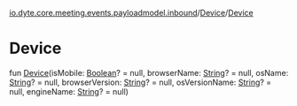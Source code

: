 [io.dyte.core.meeting.events.payloadmodel.inbound](../index.md)/[Device](index.md)/[Device](-device.md)

# Device


fun [Device](-device.md)(isMobile: [Boolean](https://kotlinlang.org/api/latest/jvm/stdlib/kotlin/-boolean/index.html)? = null, browserName: [String](https://kotlinlang.org/api/latest/jvm/stdlib/kotlin/-string/index.html)? = null, osName: [String](https://kotlinlang.org/api/latest/jvm/stdlib/kotlin/-string/index.html)? = null, browserVersion: [String](https://kotlinlang.org/api/latest/jvm/stdlib/kotlin/-string/index.html)? = null, osVersionName: [String](https://kotlinlang.org/api/latest/jvm/stdlib/kotlin/-string/index.html)? = null, engineName: [String](https://kotlinlang.org/api/latest/jvm/stdlib/kotlin/-string/index.html)? = null)
